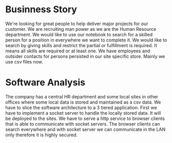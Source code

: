 # Businness Story
We're looking for great people to help deliver major projects for our customer. We are recruiting man power as we are the Human Resource department. We would like to use our notebook to search for a skilled person for a position in everywhere we want to complete it.
We would like to search by giving skills and restrict the partial or fulfillment is required. It means all skills are required or at least one. We have employees and outsider contacts for persons persisted in our site specific store. Mainly we use csv files now.
# Software Analysis
The company has a central HR department and some local sites in other offices where some local data is stored and maintained as a csv data. We have to slice the software architecture to a 3 tiered application. First we have to implement a socket server to handle the locally stored data. It will be deployed to the sites. We have to serve a http service to browser clients that is able to communicate with socket servers. The browser clients can search everywhere and with socket server we can communicate in the LAN only therefore it is highly secured.
